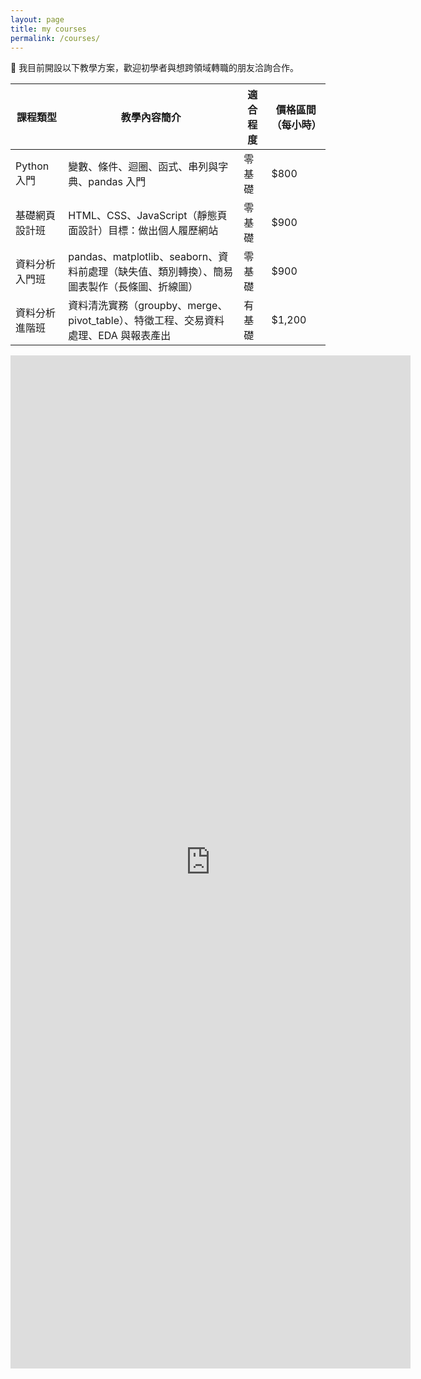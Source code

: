 ```yaml
---
layout: page
title: my courses
permalink: /courses/
---
```


📘 我目前開設以下教學方案，歡迎初學者與想跨領域轉職的朋友洽詢合作。

| 課程類型         | 教學內容簡介                                                                 | 適合程度 | 價格區間（每小時） |
|------------------|----------------------------------------------------------------------------|-----------|------------------|
| Python 入門       | 變數、條件、迴圈、函式、串列與字典、pandas 入門                                      | 零基礎    | $800             |
| 基礎網頁設計班     | HTML、CSS、JavaScript（靜態頁面設計）目標：做出個人履歷網站                            | 零基礎    | $900             |
| 資料分析入門班     | pandas、matplotlib、seaborn、資料前處理（缺失值、類別轉換）、簡易圖表製作（長條圖、折線圖）     | 零基礎    | $900             |
| 資料分析進階班     | 資料清洗實務（groupby、merge、pivot_table）、特徵工程、交易資料處理、EDA 與報表產出 | 有基礎    | $1,200           |

<iframe src="https://docs.google.com/forms/d/e/1FAIpQLSe-94-nNsOVWwKxmVfnzvIYT6MpRCOzHKjjOz75uiQdnv7NaQ/viewform?embedded=true" width="640" height="1621" frameborder="0" marginheight="0" marginwidth="0">載入中…</iframe>
